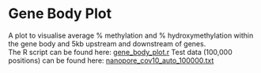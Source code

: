 # Gene Body Plot
A plot to visualise average % methylation and % hydroxymethylation within the gene body and 5kb upstream and downstream of genes.  
The R script can be found here: [gene_body_plot.r](scripts/gene_body_plot.r) 
Test data (100,000 positions) can be found here: [nanopore_cov10_auto_100000.txt](data/nanopore_cov10_auto_100000.txt)
